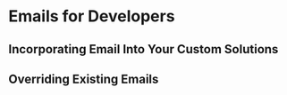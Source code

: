 # Emails for Developers

## Incorporating Email Into Your Custom Solutions

## Overriding Existing Emails